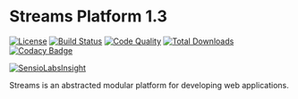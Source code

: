 # Streams Platform 1.3

[![License](https://img.shields.io/badge/license-MIT-brightgreen.svg)](https://packagist.org/packages/anomaly/streams-platform) 
[![Build Status](https://scrutinizer-ci.com/g/anomalylabs/streams-platform/badges/build.png?b=master)](https://scrutinizer-ci.com/g/anomalylabs/streams-platform/build-status/master)
[![Code Quality](http://img.shields.io/scrutinizer/g/anomalylabs/streams-platform.svg)](https://scrutinizer-ci.com/g/anomalylabs/streams-platform/)
[![Total Downloads](http://img.shields.io/packagist/dt/anomaly/streams.svg)](https://packagist.org/packages/anomaly/streams-platform)
[![Codacy Badge](https://api.codacy.com/project/badge/Grade/a0a603f4bb094044b9cc681b5a55506a)](https://www.codacy.com/app/RyanThompson/streams-platform?utm_source=github.com&amp;utm_medium=referral&amp;utm_content=anomalylabs/streams-platform&amp;utm_campaign=Badge_Grade)

[![SensioLabsInsight](https://insight.sensiolabs.com/projects/c07a737b-fd8f-43b1-a076-facbfb9ed2b0/small.png)](https://insight.sensiolabs.com/projects/c07a737b-fd8f-43b1-a076-facbfb9ed2b0)

Streams is an abstracted modular platform for developing web applications.
